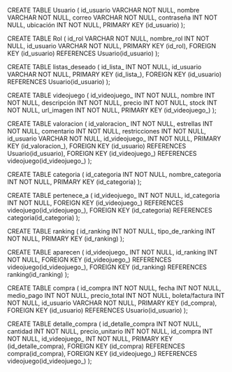 CREATE TABLE Usuario
(
  id_usuario VARCHAR NOT NULL,
  nombre VARCHAR NOT NULL,
  correo VARCHAR NOT NULL,
  contraseña INT NOT NULL,
  ubicación INT NOT NULL,
  PRIMARY KEY (id_usuario)
);

CREATE TABLE Rol
(
  id_rol VARCHAR NOT NULL,
  nombre_rol INT NOT NULL,
  id_usuario VARCHAR NOT NULL,
  PRIMARY KEY (id_rol),
  FOREIGN KEY (id_usuario) REFERENCES Usuario(id_usuario)
);

CREATE TABLE listas_deseado
(
  id_lista_ INT NOT NULL,
  id_usuario VARCHAR NOT NULL,
  PRIMARY KEY (id_lista_),
  FOREIGN KEY (id_usuario) REFERENCES Usuario(id_usuario)
);

CREATE TABLE videojuego
(
  id_videojuego_ INT NOT NULL,
  nombre INT NOT NULL,
  descripción INT NOT NULL,
  precio INT NOT NULL,
  stock INT NOT NULL,
  url_imagen INT NOT NULL,
  PRIMARY KEY (id_videojuego_)
);

CREATE TABLE valoracion
(
  id_valoracion_ INT NOT NULL,
  estrellas INT NOT NULL,
  comentario INT NOT NULL,
  restricciones INT NOT NULL,
  id_usuario VARCHAR NOT NULL,
  id_videojuego_ INT NOT NULL,
  PRIMARY KEY (id_valoracion_),
  FOREIGN KEY (id_usuario) REFERENCES Usuario(id_usuario),
  FOREIGN KEY (id_videojuego_) REFERENCES videojuego(id_videojuego_)
);

CREATE TABLE categoria
(
  id_categoria INT NOT NULL,
  nombre_categoria INT NOT NULL,
  PRIMARY KEY (id_categoria)
);

CREATE TABLE pertenece_a
(
  id_videojuego_ INT NOT NULL,
  id_categoria INT NOT NULL,
  FOREIGN KEY (id_videojuego_) REFERENCES videojuego(id_videojuego_),
  FOREIGN KEY (id_categoria) REFERENCES categoria(id_categoria)
);

CREATE TABLE ranking
(
  id_ranking INT NOT NULL,
  tipo_de_ranking INT NOT NULL,
  PRIMARY KEY (id_ranking)
);

CREATE TABLE aparecen
(
  id_videojuego_ INT NOT NULL,
  id_ranking INT NOT NULL,
  FOREIGN KEY (id_videojuego_) REFERENCES videojuego(id_videojuego_),
  FOREIGN KEY (id_ranking) REFERENCES ranking(id_ranking)
);

CREATE TABLE compra
(
  id_compra INT NOT NULL,
  fecha INT NOT NULL,
  medio_pago INT NOT NULL,
  precio_total INT NOT NULL,
  boleta/factura INT NOT NULL,
  id_usuario VARCHAR NOT NULL,
  PRIMARY KEY (id_compra),
  FOREIGN KEY (id_usuario) REFERENCES Usuario(id_usuario)
);

CREATE TABLE detalle_compra
(
  id_detalle_compra INT NOT NULL,
  cantidad INT NOT NULL,
  precio_unitario INT NOT NULL,
  id_compra INT NOT NULL,
  id_videojuego_ INT NOT NULL,
  PRIMARY KEY (id_detalle_compra),
  FOREIGN KEY (id_compra) REFERENCES compra(id_compra),
  FOREIGN KEY (id_videojuego_) REFERENCES videojuego(id_videojuego_)
);
